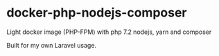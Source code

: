 # docker-php-nodejs-composer

Light docker image (PHP-FPM) with php 7.2 nodejs, yarn and composer

Built for my own Laravel usage.
